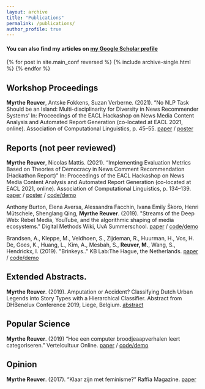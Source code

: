 ```yaml
---
layout: archive
title: "Publications"
permalink: /publications/
author_profile: true
---
```


#### You can also find my articles on [my Google Scholar profile](https://scholar.google.com/citations?user=HeACvaEAAAAJ&hl=en)



{% for post in site.main_conf reversed %}
  {% include archive-single.html %}
{% endfor %}

## Workshop Proceedings

**Myrthe Reuver**, Antske Fokkens, Suzan Verberne. (2021). “No NLP Task Should be an Island: Multi-disciplinarity for Diversity in News Recommender Systems’ In: Proceedings of the EACL Hackashop on News Media Content Analysis and Automated Report Generation (co-located at EACL 2021, online). Association of Computational Linguistics, p. 45–55.
[paper](https://www.aclweb.org/anthology/2021.hackashop-1.7.pdf) /
[poster]()

## Reports (not peer reviewed)

**Myrthe Reuver**, Nicolas Mattis. (2021). “Implementing Evaluation Metrics Based on Theories of Democracy in News Comment Recommendation (Hackathon Report)” In: Proceedings of the EACL Hackashop on News Media Content Analysis and Automated Report Generation (co-located at EACL 2021, online). Association of Computational Linguistics, p. 134–139.
[paper](https://www.aclweb.org/anthology/2021.hackashop-1.19.pdf) /
[poster]() /
[code/demo](https://github.com/myrthereuver/Hackathon_MediaComments/blob/main/Hackathon_comments_script.ipynb)

Anthony Burton, Elena Aversa, Alessandra Facchin, Ivana Emily Škoro, Henri Mütschele, Shenglang Qing, **Myrthe Reuver**. (2019). "Streams of the Deep Web: Rebel Media, YouTube, and the algorithmic shaping of media ecosystems." Digital Methods Wiki, UvA Summerschool.
[paper](https://wiki.digitalmethods.net/Dmi/SummerSchool2019StreamsoftheDeepWeb) /
[code/demo](https://anthbrtn.com/streamsDeepWeb/ctopics/index.html)

Brandsen, A., Kleppe, M., Veldhoen, S., Zijdeman, R., Huurman, H., Vos, H. De, Goes, K., Huang, L., Kim, A., Mesbah, S., **Reuver, M.**, Wang, S., Hendrickx, I. (2019). "Brinkeys.." KB Lab:The Hague, the Netherlands.
[paper](http://www.kbresearch.nl/brinkeys/report.pdf) /
[code/demo](http://kbresearch.nl/brinkeys/)

## Extended Abstracts.

**Myrthe Reuver**. (2019).  Amputation or Accident? Classifying Dutch Urban Legends into Story Types with a Hierarchical Classifier. Abstract from DHBenelux Conference 2019, Liege, Belgium.
[abstract](https://myrthereuver.github.io/talks/DH_Benelux_2019_paper_69.pdf)

## Popular Science 

**Myrthe Reuver**. (2019) “Hoe een computer broodjeaapverhalen leert categoriseren.” Vertelcultuur Online.
[paper](https://neerlandistiek.nl/2019/10/hoe-een-computer-broodjeaapverhalen-leert-categoriseren/) /
[code/demo](https://myrthereuver.github.io/UrbanLegendCategorizer/)


## Opinion

**Myrthe Reuver**. (2017). “Klaar zijn met feminisme?” Raffia Magazine.
[paper](https://raffia-magazine.com/2017/05/01/klaar-zijn-met-feminisme/)

